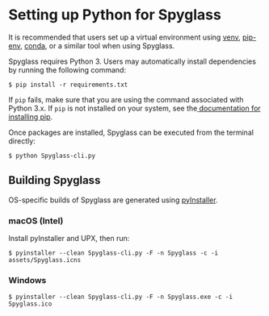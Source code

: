 # Setting up Python for Spyglass

It is recommended that users set up a virtual environment using [venv](https://virtualenv.pypa.io/en/latest/), [pip-env](https://pipenv.pypa.io/en/latest/), [conda](https://docs.conda.io/en/latest/), or a similar tool when using Spyglass.

Spyglass requires Python 3. Users may automatically install dependencies by running the following command:

```commandline
$ pip install -r requirements.txt
```

If `pip` fails, make sure that you are using the command associated with Python 3.x. If `pip` is not installed on your system, see the[ documentation for installing pip](https://pip.pypa.io/en/stable/installation/).

Once packages are installed, Spyglass can be executed from the terminal directly:

```commandline
$ python Spyglass-cli.py
```

## Building Spyglass

OS-specific builds of Spyglass are generated using [pyInstaller](https://pyinstaller.readthedocs.io/en/stable/).

### macOS (Intel)

Install pyInstaller and UPX, then run:

```commandline
$ pyinstaller --clean Spyglass-cli.py -F -n Spyglass -c -i assets/Spyglass.icns
```

### Windows
```commandline
$ pyinstaller --clean Spyglass-cli.py -F -n Spyglass.exe -c -i Spyglass.ico
```
